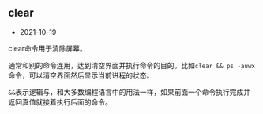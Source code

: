 ## clear

- 2021-10-19

clear命令用于清除屏幕。

通常和别的命令连用，达到清空界面并执行命令的目的。比如`clear && ps -auwx`命令，可以清空界面然后显示当前进程的状态。

`&&`表示逻辑与，和大多数编程语言中的用法一样，如果前面一个命令执行完成并返回真值就接着执行后面的命令。